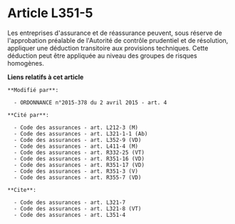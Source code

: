 # Article L351-5

Les entreprises d'assurance et de réassurance peuvent, sous réserve de l'approbation préalable de l'Autorité de contrôle
prudentiel et de résolution, appliquer une déduction transitoire aux provisions techniques. Cette déduction peut être
appliquée au niveau des groupes de risques homogènes.

**Liens relatifs à cet article**

	**Modifié par**:

	  - ORDONNANCE n°2015-378 du 2 avril 2015 - art. 4

	**Cité par**:

	  - Code des assurances - art. L212-3 (M)
	  - Code des assurances - art. L321-1-1 (Ab)
	  - Code des assurances - art. L352-9 (VD)
	  - Code des assurances - art. L411-4 (M)
	  - Code des assurances - art. R332-25 (VT)
	  - Code des assurances - art. R351-16 (VD)
	  - Code des assurances - art. R351-17 (VD)
	  - Code des assurances - art. R351-3 (V)
	  - Code des assurances - art. R355-7 (VD)

	**Cite**:

	  - Code des assurances - art. L321-7
	  - Code des assurances - art. L321-8 (VT)
	  - Code des assurances - art. L351-4
